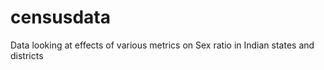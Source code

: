 # censusdata

Data looking at effects of various metrics on Sex ratio in Indian states and districts
